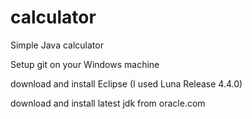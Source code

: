 # calculator
Simple Java calculator

Setup git on your Windows machine

download and install Eclipse (I used Luna Release 4.4.0)

download and install latest jdk from oracle.com
